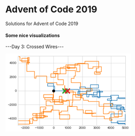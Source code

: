 # Advent of Code 2019
Solutions for Advent of Code 2019


#### Some nice visualizations
---Day 3: Crossed Wires---

![Day 3](day3.png)
